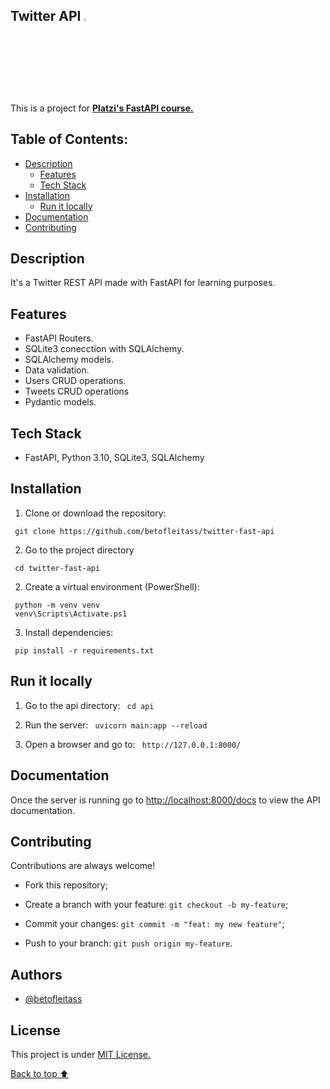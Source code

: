## Twitter API <a><img src="https://img.icons8.com/color/48/000000/twitter--v1.png" width="3%"></a>
  
This is a project for  [**Platzi's FastAPI course.**](https://platzi.com/cursos/fastapi-modularizacion-datos/)

## Table of Contents:
- [Description](#description)
  - [Features](#features)
  - [Tech Stack](#tech-stack)
- [Installation](#installation)
  - [Run it locally](#run-it-locally)
- [Documentation](#documentation)
- [Contributing](#contributing)

## Description

It's a Twitter REST API made with FastAPI for learning purposes.

## Features

- FastAPI Routers.
- SQLite3 conecction with SQLAlchemy.
- SQLAlchemy models.
- Data validation.
- Users CRUD operations.
- Tweets CRUD operations
- Pydantic models.

## Tech Stack

- FastAPI, Python 3.10, SQLite3, SQLAlchemy

## Installation
    
  1. Clone or download the repository:

  ` git clone https://github.com/betofleitass/twitter-fast-api`

  2. Go to the project directory

  ` cd twitter-fast-api`

  2. Create a virtual environment (PowerShell):

  ```
   python -m venv venv
   venv\Scripts\Activate.ps1
  ```

  3. Install dependencies:

  ` pip install -r requirements.txt`
  
## Run it locally

1. Go to the api directory: ` cd api`

2. Run the server: ` uvicorn main:app --reload`

3. Open a browser and go to: ` http://127.0.0.1:8000/`

## Documentation

Once the server is running go to [http://localhost:8000/docs](http://localhost:8000/docs) to view the API documentation.

## Contributing

Contributions are always welcome!

- Fork this repository;

- Create a branch with your feature: `git checkout -b my-feature`;

- Commit your changes: `git commit -m "feat: my new feature"`;

- Push to your branch: `git push origin my-feature`.

## Authors

- [@betofleitass](https://www.github.com/betofleitass)

##  License

This project is under [MIT License.](https://choosealicense.com/licenses/mit/)

[Back to top ⬆️](#twitter-api-)
